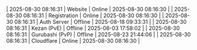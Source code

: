 | 2025-08-30 08:16:31 | Website | Online | 2025-08-30 08:16:30 |
| 2025-08-30 08:16:31 | Registration | Online | 2025-08-30 08:16:30 |
| 2025-08-30 08:16:31 | Auth Server | Offline | 2025-08-18 09:33:31 |
| 2025-08-30 08:16:31 | Kezan (PvE) | Offline | 2025-08-03 17:58:02 |
| 2025-08-30 08:16:31 | Gurubashi (PvP) | Offline | 2025-08-23 21:44:06 |
| 2025-08-30 08:16:31 | Cloudflare | Online | 2025-08-30 08:16:30 |
